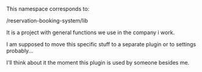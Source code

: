 This namespace corresponds to:

/reservation-booking-system/lib

It is a project with general functions we use in the company i work.

I am supposed to move this specific stuff to a separate plugin or to settings probably... 

I'll think about it the moment this plugin is used by someone besides me.